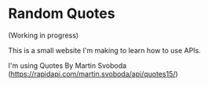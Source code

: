# Random Quotes

(Working in progress)


This is a small website I'm making to learn how to use APIs.

I'm using Quotes By Martin Svoboda (https://rapidapi.com/martin.svoboda/api/quotes15/)
